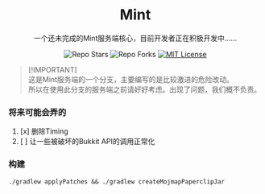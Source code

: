 <div align="center">
<h1> Mint </h1>

一个还未完成的Mint服务端核心，目前开发者正在积极开发中......

![Repo Stars](https://shields.io/github/stars/MenthaMC/Mint?style=flat-square)
![Repo Forks](https://shields.io/github/forks/MenthaMC/Mint?style=flat-square)
[![MIT License](https://img.shields.io/github/license/MenthaMC/Mint?style=flat-square)](LICENSE)
</div>

> [!IMPORTANT]\
> 这是Mint服务端的一个分支，主要编写的是比较激进的危险改动。\
> 所以在使用此分支的服务端之前请好好考虑。出现了问题，我们概不负责。

### 将来可能会弄的
1. [x] 删除Timing
2. [ ] 让一些被破坏的Bukkit API的调用正常化

### 构建
```shell
./gradlew applyPatches && ./gradlew createMojmapPaperclipJar
```
